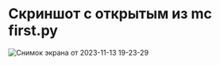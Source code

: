 # Скриншот с открытым из mc first.py
![Снимок экрана от 2023-11-13 19-23-29](https://github.com/myrrhis/starts/assets/148441013/b248ca7f-7247-4460-960a-ac0455e26e92)
